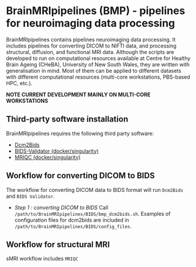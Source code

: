 # BrainMRIpipelines (BMP) - pipelines for neuroimaging data processing

BrainMRIpipelines contains pipelines neuroimaging data processing. It includes pipelines for converting DICOM to NIFTI data, and processing structural, diffusion, and functional MRI data. Although the scripts are developed to run on computational resources available at Centre for Healthy Brain Ageing (CHeBA), University of New South Wales, they are written with generalisation in mind. Most of them can be applied to different datasets with different computational resources (multi-core workstations, PBS-based HPC, etc.).

**NOTE CURRENT DEVELOPMENT MAINLY ON MULTI-CORE WORKSTATIONS**


## Third-party software installation

BrainMRIpipelines requires the following third party software:

- [Dcm2Bids](https://unfmontreal.github.io/Dcm2Bids/)
- [BIDS-Validator (docker/singularity)](https://github.com/bids-standard/bids-validator)
- [MRIQC (docker/singularity)](https://mriqc.readthedocs.io/en/latest/)


## Workflow for converting DICOM to BIDS

The workflow for converting DICOM data to BIDS format will run <code>Dcm2Bids</code> and <code>BIDS Validator</code>.

- *Step 1 : converting DICOM to BIDS* Call <code>/path/to/BrainMRIpipelines/BIDS/bmp_dcm2bids.sh</code>. Examples of configuration files for dcm2bids are included in <code>/path/to/BrainMRIpipelines/BIDS/config_files</code>.


## Workflow for structural MRI

sMRI workflow includes <code>MRIQC</code>
